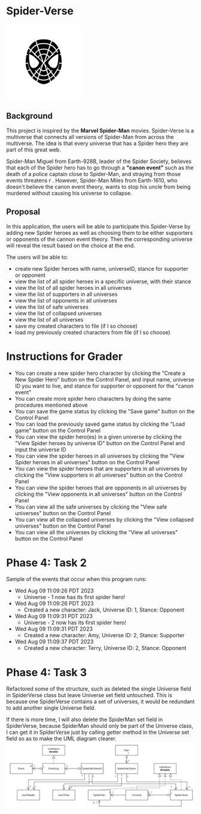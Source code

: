 # Spider-Verse
<img src="SpiderMan_icon.png" width="200" height="200">

## Background
This project is inspired by the **Marvel Spider-Man** movies. Spider-Verse is a multiverse
that connects all versions of Spider-Man from across the multiverse.
The idea is that every universe that has a Spider hero they are part of this great web.

Spider-Man Miguel from Earth-928B, leader of the Spider Society, believes that each of the Spider hero has to go
through a **"canon event"** such as the death of a police captain
close to Spider-Man, and straying from those events threatens r
. However, Spider-Man Miles from Earth-1610,
who doesn't believe the canon event theory, wants to stop his uncle from being murdered without causing
his universe to collapse.

## Proposal
In this application, the users will be able to participate this Spider-Verse by adding
new Spider heroes as well as choosing them to be either supporters or opponents of the cannon event theory.
Then the corresponding universe will reveal the result based on the choice at the end.

The users will be able to:
- create new Spider heroes with name, universeID, stance for supporter or opponent
- view the list of all spider heroes in a specific universe, with their stance
- view the list of all spider heroes in all universes
- view the list of supporters in all universes
- view the list of opponents in all universes
- view the list of safe universes
- view the list of collapsed universes
- view the list of all universes
- save my created characters to file (if I so choose)
- load my previously created characters from file (if I so choose)

# Instructions for Grader

- You can create a new spider hero character by clicking the "Create a New Spider Hero"
button on the Control Panel, and input name, universe ID you want to live, and stance
for supporter or opponent for the "canon event"
- You can create more spider hero characters by doing the same procedures
mentioned above
- You can save the game status by clicking the
"Save game" button on the Control Panel
- You can load the previously saved game status by clicking the
"Load game" button on the Control Panel
- You can view the spider hero(es) in a given universe by clicking the
"View Spider heroes by universe ID" button on the Control Panel and input the 
universe ID
- You can view the spider heroes in all universes by clicking the
  "View Spider heroes in all universes" button on the Control Panel 
- You can view the spider heroes that are supporters in all universes by clicking the
"View supporters in all universes" button on the Control Panel
- You can view the spider heroes that are opponents in all universes by clicking the
  "View opponents in all universes" button on the Control Panel
- You can view all the safe universes by clicking the
  "View safe universes" button on the Control Panel
- You can view all the collapsed universes by clicking the
  "View collapsed universes" button on the Control Panel
- You can view all the universes by clicking the
  "View all universes" button on the Control Panel

# Phase 4: Task 2
Sample of the events that occur when this program runs:
- Wed Aug 09 11:09:26 PDT 2023
  - Universe - 1 now has its first spider hero!
- Wed Aug 09 11:09:26 PDT 2023
  - Created a new character: Jack, Universe ID: 1, Stance: Opponent
- Wed Aug 09 11:09:31 PDT 2023
  - Universe - 2 now has its first spider hero!
- Wed Aug 09 11:09:31 PDT 2023
  - Created a new character: Amy, Universe ID: 2, Stance: Supporter
- Wed Aug 09 11:09:37 PDT 2023
  - Created a new character: Terry, Universe ID: 2, Stance: Opponent

# Phase 4: Task 3
Refactored some of the structure, such as deleted the single Universe field in 
SpiderVerse class but leave Universe set field untouched. This is because one
SpiderVerse contains a set of universes, it would be redundant to add
another single Universe field.

If there is more time, I will also delete the SpiderMan set field in 
SpiderVerse, because SpiderMan should only be part of the Universe
class, I can get it in SpiderVerse just by calling getter method in the 
Universe set field so as to make the UML diagram clearer.
![UMLDiagran](UML_Design_Diagram.png)

  